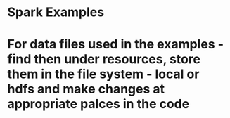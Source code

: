 # Spark Examples
# For data files used in the examples - find then under resources, store them in the file system - local or hdfs and make changes at appropriate palces in the code
